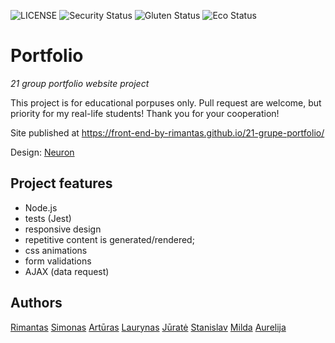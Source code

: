 ![LICENSE](https://img.shields.io/badge/license-MIT-blue.svg?style=flat-square)
![Security Status](https://img.shields.io/security-headers?label=Security&url=https%3A%2F%2Fgithub.com&style=flat-square)
![Gluten Status](https://img.shields.io/badge/Gluten-Free-green.svg)
![Eco Status](https://img.shields.io/badge/ECO-Friendly-green.svg)

# Portfolio

_21 group portfolio website project_

This project is for educational porpuses only. Pull request are welcome, but priority for my real-life students! Thank you for your cooperation!

Site published at https://front-end-by-rimantas.github.io/21-grupe-portfolio/

Design: [Neuron](http://demo.auburnforest.com/html/neuron/demo/index.html)

## Project features

-   Node.js
-   tests (Jest)
-   responsive design
-   repetitive content is generated/rendered;
-   css animations
-   form validations
-   AJAX (data request)

## Authors

[Rimantas](https://github.com/belauzas)
[Simonas](https://github.com/SimonasMiezetis)
[Artūras](https://github.com/Arturas1989)
[Laurynas](https://github.com/Raulynas)
[Jūratė](https://github.com/Jurate87)
[Stanislav](https://github.com/Stanislav84)
[Milda](https://github.com/MildaPau)
[Aurelija](https://github.com/AAGG0213)
